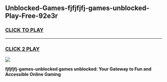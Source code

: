 
## Unblocked-Games-fjfjfjfj-games-unblocked-Play-Free-92e3r
<h3>
<a href="https://premium76.site?title=fjfjfjfj-games-unblocked&ref=15A">CLICK TO PLAY</a></h3>
<hr>

<h3>
<a href="https://premium76.site?title=fjfjfjfj-games-unblocked&ref=15A">CLICK 2 PLAY</a>
  
</h3>

<a href="https://premium76.site?title=fjfjfjfj-games-unblocked&ref=15A"><img src="https://clearcache.store/games.png"></a>


**fjfjfjfj-games-unblocked games unblocked: Your Gateway to Fun and Accessible Online Gaming**
